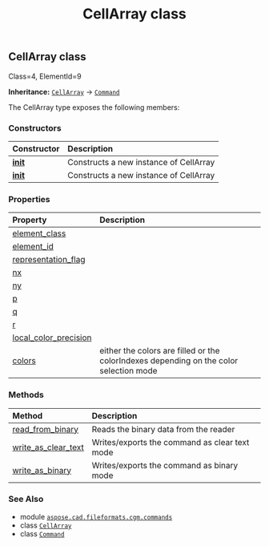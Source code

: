 ﻿---
title: CellArray class
second_title: Aspose.CAD for Python via .NET API References
description: 
type: docs
weight: 220
url: /python-net/aspose.cad.fileformats.cgm.commands/cellarray/
is_root: false
---

## CellArray class

Class=4, ElementId=9



**Inheritance:** [`CellArray`](/cad/python-net/aspose.cad.fileformats.cgm.commands/cellarray) → 
[`Command`](/cad/python-net/aspose.cad.fileformats.cgm.commands/command)



The CellArray type exposes the following members:

### Constructors
| Constructor | Description |
| :- | :- |
| [__init__](/cad/python-net/aspose.cad.fileformats.cgm.commands/cellarray/__init__/#aspose.cad.fileformats.cgm.CgmFile) | Constructs a new instance of CellArray |
| [__init__](/cad/python-net/aspose.cad.fileformats.cgm.commands/cellarray/__init__/#aspose.cad.fileformats.cgm.CgmFile-int-int-int-aspose.cad.fileformats.cgm.classes.CgmPoint-aspose.cad.fileformats.cgm.classes.CgmPoint-aspose.cad.fileformats.cgm.classes.CgmPoint-int-list) | Constructs a new instance of CellArray |


### Properties
| Property | Description |
| :- | :- |
| [element_class](/cad/python-net/aspose.cad.fileformats.cgm.commands/cellarray/element_class) |  |
| [element_id](/cad/python-net/aspose.cad.fileformats.cgm.commands/cellarray/element_id) |  |
| [representation_flag](/cad/python-net/aspose.cad.fileformats.cgm.commands/cellarray/representation_flag) |  |
| [nx](/cad/python-net/aspose.cad.fileformats.cgm.commands/cellarray/nx) |  |
| [ny](/cad/python-net/aspose.cad.fileformats.cgm.commands/cellarray/ny) |  |
| [p](/cad/python-net/aspose.cad.fileformats.cgm.commands/cellarray/p) |  |
| [q](/cad/python-net/aspose.cad.fileformats.cgm.commands/cellarray/q) |  |
| [r](/cad/python-net/aspose.cad.fileformats.cgm.commands/cellarray/r) |  |
| [local_color_precision](/cad/python-net/aspose.cad.fileformats.cgm.commands/cellarray/local_color_precision) |  |
| [colors](/cad/python-net/aspose.cad.fileformats.cgm.commands/cellarray/colors) | either the colors are filled or the colorIndexes depending on the color selection mode |


### Methods
| Method | Description |
| :- | :- |
| [read_from_binary](/cad/python-net/aspose.cad.fileformats.cgm.commands/cellarray/read_from_binary/#aspose.cad.fileformats.cgm.IBinaryReader) | Reads the binary data from the reader |
| [write_as_clear_text](/cad/python-net/aspose.cad.fileformats.cgm.commands/cellarray/write_as_clear_text/#aspose.cad.fileformats.cgm.IClearTextWriter) | Writes/exports the command as clear text mode |
| [write_as_binary](/cad/python-net/aspose.cad.fileformats.cgm.commands/cellarray/write_as_binary/#aspose.cad.fileformats.cgm.IBinaryWriter) | Writes/exports the command as binary mode |



### See Also
* module [`aspose.cad.fileformats.cgm.commands`](..)
* class [`CellArray`](/cad/python-net/aspose.cad.fileformats.cgm.commands/cellarray)
* class [`Command`](/cad/python-net/aspose.cad.fileformats.cgm.commands/command)
